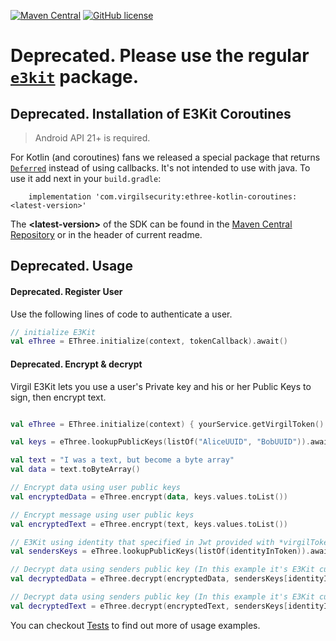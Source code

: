 [![Maven Central](https://maven-badges.herokuapp.com/maven-central/com.virgilsecurity/ethree-kotlin-coroutines/badge.svg)](https://maven-badges.herokuapp.com/maven-central/com.virgilsecurity/ethree-kotlin-coroutines)
[![GitHub license](https://img.shields.io/badge/license-BSD%203--Clause-blue.svg)](https://github.com/VirgilSecurity/virgil/blob/master/LICENSE)

# Deprecated. Please use the regular [`e3kit`](../ethree-kotlin) package.

## Deprecated. Installation of E3Kit Coroutines

> Android API 21+ is required.

For Kotlin (and coroutines) fans we released a special package that returns [`Deferred`](https://kotlin.github.io/kotlinx.coroutines/kotlinx-coroutines-core/kotlinx.coroutines/-deferred/) instead of using callbacks.
It's not intended to use with java.
To use it add next in your `build.gradle`:

```
    implementation 'com.virgilsecurity:ethree-kotlin-coroutines:<latest-version>'
```

The **\<latest-version>** of the SDK can be found in the [Maven Central Repository](https://mvnrepository.com/artifact/com.virgilsecurity/ethree-kotlin-coroutines)  or in the header of current readme.

## Deprecated. Usage

#### Deprecated. Register User
Use the following lines of code to authenticate a user.

```kotlin
// initialize E3Kit
val eThree = EThree.initialize(context, tokenCallback).await()
```

#### Deprecated. Encrypt & decrypt

Virgil E3Kit lets you use a user's Private key and his or her Public Keys to sign, then encrypt text.

```kotlin

val eThree = EThree.initialize(context) { yourService.getVirgilToken() }.await()

val keys = eThree.lookupPublicKeys(listOf("AliceUUID", "BobUUID")).await()

val text = "I was a text, but become a byte array"
val data = text.toByteArray()

// Encrypt data using user public keys
val encryptedData = eThree.encrypt(data, keys.values.toList())

// Encrypt message using user public keys
val encryptedText = eThree.encrypt(text, keys.values.toList())

// E3Kit using identity that specified in Jwt provided with *virgilTokenCallback*
val sendersKeys = eThree.lookupPublicKeys(listOf(identityInToken)).await()

// Decrypt data using senders public key (In this example it's E3Kit current user)
val decryptedData = eThree.decrypt(encryptedData, sendersKeys[identityInToken])

// Decrypt data using senders public key (In this example it's E3Kit current user)
val decryptedText = eThree.decrypt(encryptedText, sendersKeys[identityInToken])
```

You can checkout [Tests](https://github.com/VirgilSecurity/virgil-e3kit-kotlin/tree/master/testscoroutines/src/androidTest/java/com/virgilsecurity/android/ethreeCoroutines/interaction) to find out more of usage examples.
